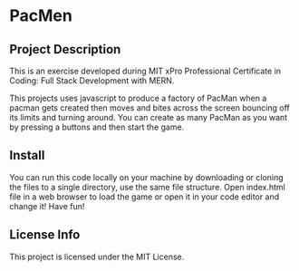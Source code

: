 # PacMen

## Project Description
This is an exercise developed during MIT xPro Professional Certificate in Coding: Full Stack Development with MERN. 

This projects uses javascript to produce a factory of PacMan when a pacman gets created then moves and bites across the screen bouncing off its limits and turning around. You can create as many PacMan as you want by pressing a buttons and then start the game.

## Install
You can run this code locally on your machine by downloading or cloning the files to a single directory, use the same file structure. Open index.html file in a web browser to load the game or open it in your code editor and change it! Have fun!

## License Info
This project is licensed under the MIT License.
